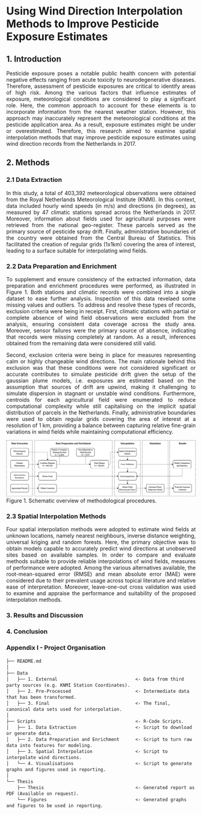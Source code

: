 # Using Wind Direction Interpolation Methods to Improve Pesticide Exposure Estimates
## 1. Introduction
<p align="justify">
Pesticide exposure poses a notable public health concern with potential negative effects ranging from acute toxicity to neurodegenerative diseases. Therefore, assessment of pesticide exposures are critical to identify areas of high risk. Among the various factors that influence estimates of exposure, meteorological conditions are considered to play a significant role. Here, the common approach to account for these elements is to incorporate information from the nearest weather station. However, this approach may inaccurately represent the meteorological conditions at the pesticide application area. As a result, exposure estimates might be under or overestimated. Therefore, this research aimed to examine spatial interpolation methods that may improve pesticide exposure estimates using wind direction records from the Netherlands in 2017. 
</p>

## 2. Methods
### 2.1 Data Extraction
<p align="justify">
In this study, a total of 403,392 meteorological observations were obtained from the Royal Netherlands Meteorological Institute (KNMI). In this context, data included hourly wind speeds (in m/s) and directions (in degrees), as measured by 47 climatic stations spread across the Netherlands in 2017. Moreover, information about fields used for agricultural purposes were retrieved from the national geo-register. These parcels served as the primary source of pesticide spray drift. Finally, administrative boundaries of the country were obtained from the Central Bureau of Statistics. This facilitated the creation of regular grids (1x1km) covering the area of interest, leading to a surface suitable for interpolating wind fields. 
</p>

### 2.2 Data Preparation and Enrichment
<p align="justify">
To supplement and ensure consistency of the extracted information, data preparation and enrichment procedures were performed, as illustrated in Figure 1. Both stations and climatic records were combined into a single dataset to ease further analysis. Inspection of this data revelaed some missing values and outliers. To address and resolve these types of records, exclusion criteria were being in receipt. First, climatic stations with partial or complete absence of wind field observations were excluded from the analysis, ensuring consistent data coverage across the study area. Moreover, sensor failures were the primary source of absence, indicating that records were missing completely at random. As a result, inferences obtained from the remaining data were considered still valid. 
</p>

<p align="justify">
Second, exclusion criteria were being in place for measures representing calm or highly changeable wind directions. The main rationale behind this exclusion was that these conditions were not considered significant or accurate contributes to simulate pesticide drift given the setup of the gaussian plume models, i.e. exposures are estimated based on the assumption that sources of drift are upwind, making it challenging to simulate dispersion in stagnant or unstable wind conditions. Furthermore, centroids for each agricultural field were enumerated to reduce computational complexity while still capitalising on the implicit spatial distribution of parcels in the Netherlands. Finally, administrative boundaries were used to obtain regular grids covering the area of interest at a resolution of 1 km, providing a balance between capturing relative fine-grain variations in wind fields while maintaining computational efficiency. 
</p>

![Methodological_Procedure](/Thesis/Figures/Methodological_Procedure.png)
Figure 1. Schematic overview of methodological procedures. 

### 2.3 Spatial Interpolation Methods
<p align="justify">
Four spatial interpolation methods were adopted to estimate wind fields at unknown locations, namely nearest neighbours, inverse distance weighting, universal kriging and random forests. Here, the primary objective was to obtain models capable to accurately predict wind directions at unobserved sites based on available samples. In order to compare and evaluate methods suitable to provide reliable interpolations of wind fields, measures of performance were adopted. Among the various alternatives available, the root-mean-squared error (RMSE) and mean absolute error (MAE) were considered due to their prevalent usage across topical literature and relative ease of interpretation. Moreover, leave-one-out cross validation was used to examine and appraise the performance and suitability of the proposed interpolation methods. 
</p>

### 3. Results and Discussion

### 4. Conclusion

### Appendix I - Project Organisation

```.
├── README.md          
│
├── Data                        
│   ├── 1. External                             <- Data from third party sources (e.g. KNMI Station Coordinates).
│   ├── 2. Pre-Processed                        <- Intermediate data that has been transformed.
│   ├── 3. Final                                <- The final, canonical data sets used for interpolation. 
│   
├── Scripts                                     <- R-Code Scripts. 
│   ├── 1. Data Extraction                      <- Script to download or generate data. 
│   ├── 2. Data Preparation and Enrichment      <- Script to turn raw data into features for modeling.
│   ├── 3. Spatial Interpolation                <- Script to interpolate wind directions. 
│   └── 4. Visualisations                       <- Script to generate graphs and figures used in reporting. 
│
└── Thesis
    ├── Thesis                                  <- Generated report as PDF (Available on request).
    └── Figures                                 <- Generated graphs and figures to be used in reporting.

